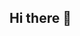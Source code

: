 ## Hi there 👋

<!--
**rayhankabir-me/rayhankabir-me** is a ✨ _special_ ✨ repository because its `README.md` (this file) appears on your GitHub profile.

Here are some ideas to get you started:

- 🔭 I’m currently working on Software Engineering Student
- 🌱 I’m currently learning Laravel, Vuejs, Reactjs, Nextjs
- 👯 I’m looking to collaborate on Laravel Application Developement
- 📫 How to reach me: mailto:rayhankabir.wp@gmail.com
- 😄 Pronouns: ...
- ⚡ Fun fact: ...
-->
